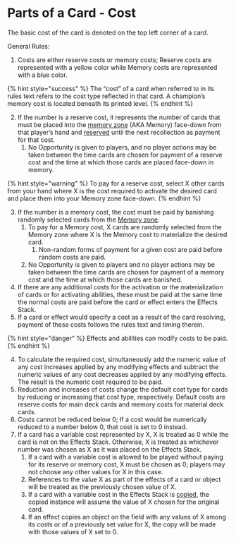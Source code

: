 # Parts of a Card - Cost

The basic cost of the card is denoted on the top left corner of a card.&#x20;

General Rules:

1. Costs are either reserve costs or memory costs; Reserve costs are represented with a yellow color while Memory costs are represented with a blue color.&#x20;

{% hint style="success" %}
The “cost” of a card when referred to in its rules text refers to the cost type reflected in that card. A champion’s memory cost is located beneath its printed level.
{% endhint %}

2. If the number is a reserve cost, it represents the number of cards that must be placed into the [memory zone](../../game-mechanics/game-mechanics-game-zones/game-zones-memory.md) (AKA Memory) face-down from that player’s hand and [reserved](../../glossary/game-terms.md#reserve) until the next recollection as payment for that cost.
   1. No Opportunity is given to players, and no player actions may be taken between the time cards are chosen for payment of a reserve cost and the time at which those cards are placed face-down in memory.

{% hint style="warning" %}
To pay for a reserve cost, select X other cards from your hand where X is the cost required to activate the desired card and place them into your Memory zone face-down.
{% endhint %}

3. If the number is a memory cost, the cost must be paid by banishing randomly selected cards from the [Memory zone](../../game-mechanics/game-mechanics-game-zones/game-zones-memory.md).
   1. To pay for a Memory cost, X cards are randomly selected from the Memory zone where X is the Memory cost to materialize the desired card.&#x20;
      1. Non-random forms of payment for a given cost are paid before random costs are paid.
   2. No Opportunity is given to players and no player actions may be taken between the time cards are chosen for payment of a memory cost and the time at which those cards are banished.
4. If there are any additional costs for the activation or the materialization of cards or for activating abilities, these must be paid at the same time the normal costs are paid before the card or effect enters the Effects Stack.
5. If a card or effect would specify a cost as a result of the card resolving, payment of these costs follows the rules text and timing therein.

{% hint style="danger" %}
Effects and abilities can modify costs to be paid.
{% endhint %}

4. To calculate the required cost, simultaneously add the numeric value of any cost increases applied by any modifying effects and subtract the numeric values of any cost decreases applied by any modifying effects. The result is the numeric cost required to be paid.
5. Reduction and increases of costs change the default cost type for cards by reducing or increasing that cost type, respectively. Default costs are reserve costs for main deck cards and memory costs for material deck cards.
6. Costs cannot be reduced below 0; If a cost would be numerically reduced to a number below 0, that cost is set to 0 instead.
7. If a card has a variable cost represented by X, X is treated as 0 while the card is not on the Effects Stack. Otherwise, X is treated as whichever number was chosen as X as it was placed on the Effects Stack.
   1. If a card with a variable cost is allowed to be played without paying for its reserve or memory cost, X must be chosen as 0; players may not choose any other values for X in this case.
   2. References to the value X as part of the effects of a card or object will be treated as the previously chosen value of X.
   3. If a card with a variable cost in the Effects Stack is [copied](../../game-mechanics/game-mechanics-copy.md), the copied instance will assume the value of X chosen for the original card.
   4. If an effect copies an object on the field with any values of X among its costs or of a previously set value for X, the copy will be made with those values of X set to 0.
